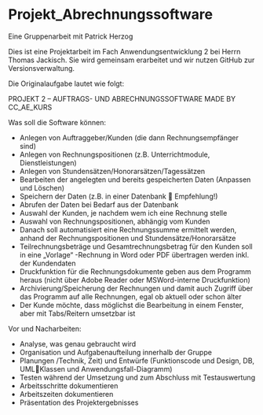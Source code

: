 # Projekt_Abrechnungssoftware

Eine Gruppenarbeit mit Patrick Herzog

Dies ist eine Projektarbeit im Fach Anwendungsentwicklung 2 bei Herrn Thomas Jackisch.
Sie wird gemeinsam erarbeitet und wir nutzen GitHub zur Versionsverwaltung.

Die Originalaufgabe lautet wie folgt:

PROJEKT 2 – AUFTRAGS- UND ABRECHNUNGSSOFTWARE MADE BY CC_AE_KURS

Was soll die Software können:
- Anlegen von Auftraggeber/Kunden (die dann Rechnungsempfänger sind)
- Anlegen von Rechnungspositionen (z.B. Unterrichtmodule, Dienstleistungen)
- Anlegen von Stundensätzen/Honorarsätzen/Tagessätzen
- Bearbeiten der angelegten und bereits gespeicherten Daten (Anpassen und Löschen)
- Speichern der Daten (z.B. in einer Datenbank  Empfehlung!)
- Abrufen der Daten bei Bedarf aus der Datenbank
- Auswahl der Kunden, je nachdem wem ich eine Rechnung stelle
- Auswahl von Rechnungspositionen, abhängig vom Kunden
- Danach soll automatisiert eine Rechnungssumme ermittelt werden, anhand der Rechnungspositionen und Stundensätze/Honorarsätze 
- Teilrechnungsbeträge und Gesamtrechnungsbetrag für den Kunden soll in eine „Vorlage“ -Rechnung in Word oder PDF übertragen werden inkl. der Kundendaten
- Druckfunktion für die Rechnungsdokumente geben aus dem Programm heraus (nicht über Adobe Reader oder MSWord-interne Druckfunktion)
- Archivierung/Speicherung der Rechnungen und damit auch Zugriff über das Programm auf alle Rechnungen, egal ob aktuell oder schon älter
- Der Kunde möchte, dass möglichst die Bearbeitung in einem Fenster, aber mit Tabs/Reitern umsetzbar ist 


Vor und Nacharbeiten: 

- Analyse, was genau gebraucht wird
- Organisation und Aufgabenaufteilung innerhalb der Gruppe 
- Planungen /Technik, Zeit) und Entwürfe (Funktionscode und Design, DB, UMLKlassen und           Anwendungsfall-Diagramm)
- Testen während der Umsetzung und zum Abschluss mit Testauswertung
- Arbeitsschritte dokumentieren 
- Arbeitszeiten dokumentieren
- Präsentation des Projektergebnisses
